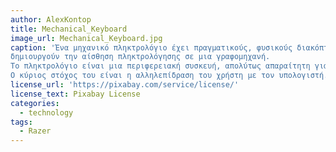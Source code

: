 ```yaml
---
author: AlexKontop
title: Mechanical_Keyboard
image_url: Mechanical_Keyboard.jpg
caption: 'Ένα μηχανικό πληκτρολόγιο έχει πραγματικούς, φυσικούς διακόπτες στην κάτω μεριά των κουμπιών που
δημιουργούν την αίσθηση πληκτρολόγησης σε μια γραφομηχανή.
Το πληκτρολόγιο είναι μια περιφερειακή συσκευή, απολύτως απαραίτητη για κάθε ηλεκτρονικό υπολογιστή.
Ο κύριος στόχος του είναι η αλληλεπίδραση του χρήστη με τον υπολογιστή.'
license_url: 'https://pixabay.com/service/license/'
license_text: Pixabay License
categories:
  - technology
tags:
  - Razer
---
```

